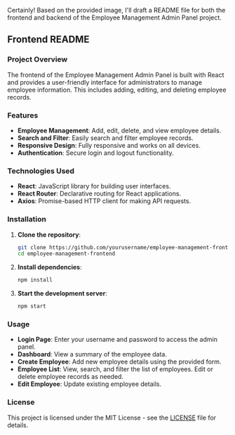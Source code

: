Certainly! Based on the provided image, I'll draft a README file for both the frontend and backend of the Employee Management Admin Panel project.

## Frontend README


### Project Overview

The frontend of the Employee Management Admin Panel is built with React and provides a user-friendly interface for administrators to manage employee information. This includes adding, editing, and deleting employee records.

### Features

- **Employee Management**: Add, edit, delete, and view employee details.
- **Search and Filter**: Easily search and filter employee records.
- **Responsive Design**: Fully responsive and works on all devices.
- **Authentication**: Secure login and logout functionality.

### Technologies Used

- **React**: JavaScript library for building user interfaces.
- **React Router**: Declarative routing for React applications.
- **Axios**: Promise-based HTTP client for making API requests.


### Installation

1. **Clone the repository**:
   ```bash
   git clone https://github.com/yourusername/employee-management-frontend.git
   cd employee-management-frontend
   ```

2. **Install dependencies**:
   ```bash
   npm install
   ```

3. **Start the development server**:
   ```bash
   npm start
   ```

### Usage

- **Login Page**: Enter your username and password to access the admin panel.
- **Dashboard**: View a summary of the employee data.
- **Create Employee**: Add new employee details using the provided form.
- **Employee List**: View, search, and filter the list of employees. Edit or delete employee records as needed.
- **Edit Employee**: Update existing employee details.



### License

This project is licensed under the MIT License - see the [LICENSE](LICENSE) file for details.

